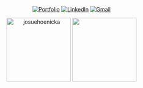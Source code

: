  <div align="center">
 
[![Portfolio](https://img.shields.io/badge/Portfolio-151515?style=for-the-badge&logo=google&logoColor=79FF97)](https://hackenicka.firebaseapp.com/)
[![LinkedIn](https://img.shields.io/badge/LinkedIn-151515?style=for-the-badge&logo=linkedin&logoColor=79FF97)](https://www.linkedin.com/in/josuehoenicka/)
[![Gmail](https://img.shields.io/badge/Contact_me-151515?style=for-the-badge&logo=gmail&logoColor=79FF97)](https://mail.google.com/mail/?view=cm&fs=1&to=josuee.vzla%40gmail.com)

<img align="center" src="https://github-readme-stats.vercel.app/api?username=josuehoenicka&show_icons=true&theme=dark&title_color=ffffff&text_color=ffffff&hide_border=true&locale=en" alt="josuehoenicka" style="height: 12em;"/>
 
<img align="center" src="https://github-readme-stats.vercel.app/api/top-langs/?username=josuehoenicka&langs_count=3&theme=dark&hide_border=true&hide=html,scss,css,ruby,java" style="height: 12em;"/>
 
</div>




  

  




